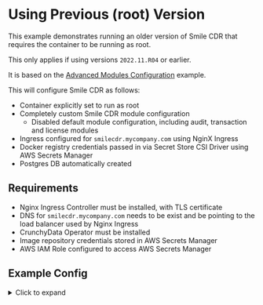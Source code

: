 # Using Previous (root) Version

This example demonstrates running an older version of Smile CDR that requires the container to be running as root.

This only applies if using versions `2022.11.R04` or earlier.

It is based on the [Advanced Modules Configuration](./modules-advanced.md) example.

This will configure Smile CDR as follows:

* Container explicitly set to run as root
* Completely custom Smile CDR module configuration
    * Disabled default module configuration, including audit, transaction and license modules
* Ingress configured for `smilecdr.mycompany.com` using NginX Ingress
* Docker registry credentials passed in via Secret Store CSI Driver using AWS Secrets Manager
* Postgres DB automatically created

## Requirements

* Nginx Ingress Controller must be installed, with TLS certificate
* DNS for `smilecdr.mycompany.com` needs to be exist and be pointing to the load balancer used by Nginx Ingress
* CrunchyData Operator must be installed
* Image repository credentials stored in AWS Secrets Manager
* AWS IAM Role configured to access AWS Secrets Manager

## Example Config

<details>
  <summary>Click to expand</summary>

```yaml
specs:
  hostname: smilecdr.mycompany.com

image:
  repository: docker.smilecdr.com/smilecdr
  tag: "2022.11.R04"
  imagePullSecrets:
  - type: sscsi
    provider: aws
    secretArn: "arn:aws:secretsmanager:us-east-1:1234567890:secret:secretname"

securityContext:
  runAsNonRoot: false
  runAsUser: 0

serviceAccount:
  create: true
  annotations:
    eks.amazonaws.com/role-arn: "arn:aws:iam::123456789012:role/example-role-name"

database:
  crunchypgo:
    enabled: true
    internal: true

modules:
  # Define modules to be used. Some of these will contain service definitions.
  # A service and an ingress rule will be created for modules that use services.
  # Canonical endpoint URLs will be generated by _smile-module-helpers.tpl and
  # populated in the smilecdr.services variable. These can be consumed by other
  # modules that reference them.

  useDefaultModules: false

  clustermgr:
    name: Cluster Manager Configuration
    enabled: true
    config:
      # Valid options include H2_EMBEDDED, DERBY_EMBEDDED, MYSQL_5_7, MARIADB_10_1, POSTGRES_9_4, ORACLE_12C, MSSQL_2012
      db.driver: POSTGRES_9_4
      db.url: jdbc:postgresql://#{env['DB_URL']}:#{env['DB_PORT']}/#{env['DB_DATABASE']}?sslmode=require
      db.password: "#{env['DB_PASS']}"
      db.username: "#{env['DB_USER']}"
      db.schema_update_mode:  UPDATE
      stats.heartbeat_persist_frequency_ms: 15000
      stats.stats_persist_frequency_ms: 60000
      stats.stats_cleanup_frequency_ms: 300000
      audit_log.request_headers_to_store: Content-Type,Host
      seed_keystores.file: "classpath:/config_seeding/keystores.json"
      transactionlog.enabled: false
      retain_transaction_log_days: 7

  persistence:
    name: Database Configuration
    enabled: true
    type: PERSISTENCE_R4
    config:
      db.driver: POSTGRES_9_4
      db.url: jdbc:postgresql://#{env['DB_URL']}:#{env['DB_PORT']}/#{env['DB_DATABASE']}?sslmode=require
      db.password: "#{env['DB_PASS']}"
      db.username: "#{env['DB_USER']}"
      db.hibernate.showsql: false
      db.hibernate_search.directory: ./database/lucene_fhir_persistence
      db.schema_update_mode: UPDATE
      dao_config.expire_search_results_after_minutes: 60
      dao_config.allow_multiple_delete.enabled: false
      dao_config.allow_inline_match_url_references.enabled: true
      dao_config.allow_external_references.enabled: false
      dao_config.inline_resource_storage_below_size: 4000

  admin_json:
    name: JSON Admin Services
    enabled: true
    type: ADMIN_JSON
    service:
      enabled: true
      svcName: admin-json
    requires:
      SECURITY_IN_UP: local_security
    config:
      context_path: json-admin
      port: 9000
      tls.enabled: false
      anonymous.access.enabled: true
      security.http.basic.enabled: true
      https_forwarding_assumed: true
      respect_forward_headers: true

  local_security:
    name: Local Storage Inbound Security
    enabled: true
    type: SECURITY_IN_LOCAL
    config:
      seed.users.file: classpath:/config_seeding/users.json
      # This is required right now as the default is not being honored.
      # Can be removed if the default gets fixed. May be good to leave it explicit.
      # Note: Smile CDR still chooses the wrong default as of `2022.11.R01`
      password_encoding_type: BCRYPT_12_ROUND

  subscription:
    name: Subscription
    enabled: true
    type: SUBSCRIPTION_MATCHER
    requires:
      PERSISTENCE_ALL: persistence

  admin_web:
    name: Web Admin
    enabled: true
    type: ADMIN_WEB
    service:
      enabled: true
      svcName: admin-web
      hostName: default
    requires:
      SECURITY_IN_UP: local_security
    config:
      context_path: ""
      port: 9100
      tls.enabled: false
      https_forwarding_assumed: true
      respect_forward_headers: true

  fhirweb_endpoint:
    name: FHIRWeb Console
    enabled: true
    type: ENDPOINT_FHIRWEB
    service:
      enabled: true
      svcName: fhirweb
    requires:
      SECURITY_IN_UP: local_security
      ENDPOINT_FHIR: fhir_endpoint
    config:
      context_path: fhirweb
      port: 8001
      threadpool.min: 2
      threadpool.max: 10
      tls.enabled: false
      anonymous.access.enabled: false
      https_forwarding_assumed: true
      respect_forward_headers: true

  # Fhir Endpoint
  fhir_endpoint:
    name: FHIR Service
    enabled: true
    type: ENDPOINT_FHIR_REST_R4
    service:
      enabled: true
      svcName: fhir
      hostName: default
    requires:
      PERSISTENCE_R4: persistence
      SECURITY_IN_UP: local_security
    config:
      context_path: fhir_request
      port: 8000
      base_url.fixed: default
      threadpool.min: 2
      threadpool.max: 10
      browser_highlight.enabled: true
      cors.enable: true
      default_encoding: JSON
      default_pretty_print: true
      tls.enabled: false
      anonymous.access.enabled: true
      security.http.basic.enabled: true
      request_validating.enabled: false
      request_validating.fail_on_severity: ERROR
      request_validating.tags.enabled: false
      request_validating.response_headers.enabled: false
      request_validating.require_explicit_profile_definition.enabled:  false
      https_forwarding_assumed: true
      respect_forward_headers: true

  smart_auth:
    name: SMART Security
    enabled: true
    type: SECURITY_OUT_SMART
    service:
      enabled: true
      svcName: smart-auth
    requires:
      CLUSTERMGR: clustermgr
      SECURITY_IN_UP: local_security
    config:
      context_path: smartauth
      port: 9200
      openid.signing.keystore_id: default-keystore
      issuer.url: default
      tls.enabled: false
      https_forwarding_assumed: true
      respect_forward_headers: true

  package_registry:
    name: Package Registry
    enabled: true
    type: ENDPOINT_PACKAGE_REGISTRY
    service:
      enabled: true
      svcName: pkg-registry
    requires:
      PACKAGE_CACHE: persistence
      SECURITY_IN_UP: local_security
    config:
      context_path: package_registry
      port: 8002
      tls.enabled: false
      anonymous.access.enabled: true
      security.http.basic.enabled: true
      https_forwarding_assumed: true
      respect_forward_headers: true
```
<details>
